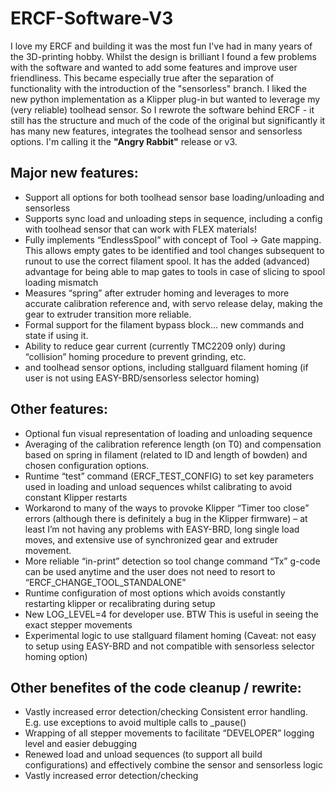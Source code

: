# ERCF-Software-V3
I love my ERCF and building it was the most fun I've had in many years of the 3D-printing hobby. Whilst the design is brilliant I found a few problems with the software and wanted to add some features and improve user friendliness.  This became especially true after the separation of functionality with the introduction of the "sensorless" branch. I liked the new python implementation as a Klipper plug-in but wanted to leverage my (very reliable) toolhead sensor.  So I rewrote the software behind ERCF - it still has the structure and much of the code of the original but significantly it has many new features, integrates the toolhead sensor and sensorless options.  I'm calling it the **"Angry Rabbit"** release or v3.

## Major new features:
<ul>
<li>Support all options for both toolhead sensor base loading/unloading and sensorless
<li>Supports sync load and unloading steps in sequence, including a config with toolhead sensor that can work with FLEX materials!
<li>Fully implements “EndlessSpool” with concept of Tool -> Gate mapping.  This allows empty gates to be identified and tool changes subsequent to runout to use the correct filament spool.  It has the added (advanced) advantage for being able to map gates to tools in case of slicing to spool loading mismatch
<li>Measures “spring” after extruder homing and leverages to more accurate calibration reference and, with servo release delay, making the gear to extruder transition more reliable.
<li>Formal support for the filament bypass block… new commands and state if using it.
<li>Ability to reduce gear current (currently TMC2209 only) during “collision” homing procedure to prevent grinding, etc.
<li>and toolhead sensor options, including stallguard filament homing (if user is not using EASY-BRD/sensorless selector homing)
</ul>

## Other features:
<ul>
<li>Optional fun visual representation of loading and unloading sequence
<li>Averaging of the calibration reference length (on T0) and compensation based on spring in filament (related to ID and length of bowden) and chosen configuration options.
<li>Runtime “test” command (ERCF_TEST_CONFIG) to set key parameters used in loading and unload sequences whilst calibrating to avoid constant Klipper restarts
<li>Workarond to many of the ways to provoke Klipper “Timer too close” errors (although there is definitely a bug in the Klipper firmware) – at least I’m not having any problems with EASY-BRD, long single load moves, and extensive use of synchronized gear and extruder movement.
<li>More reliable “in-print” detection so tool change command “Tx” g-code can be used anytime and the user does not need to resort to “ERCF_CHANGE_TOOL_STANDALONE”
<li>Runtime configuration of most options which avoids constantly restarting klipper or recalibrating during setup
<li>New LOG_LEVEL=4 for developer use.  BTW This is useful in seeing the exact stepper movements
<li>Experimental logic to use stallguard filament homing (Caveat: not easy to setup using EASY-BRD and not compatible with sensorless selector homing option)
</ul>
  
## Other benefites of the code cleanup / rewrite:
<ul>
<li>Vastly increased error detection/checking
<l1>Consistent error handling. E.g. use exceptions to avoid multiple calls to _pause()
<li>Wrapping of all stepper movements to facilitate “DEVELOPER” logging level and easier debugging
<li>Renewed load and unload sequences (to support all build configurations) and effectively combine the sensor and sensorless logic
<li>Vastly increased error detection/checking
</ul>

